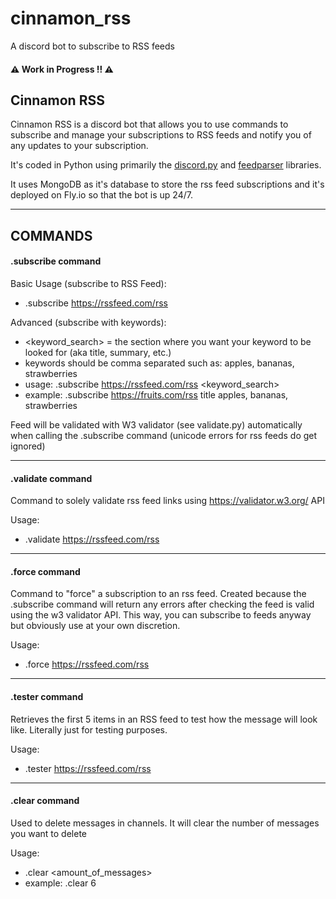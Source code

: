 # cinnamon_rss
A discord bot to subscribe to RSS feeds

#### ⚠️ Work in Progress !! ⚠️

## Cinnamon RSS 

Cinnamon RSS is a discord bot that allows you to use commands to subscribe and manage your subscriptions to RSS feeds and notify you of any updates to your subscription. 

It's coded in Python using primarily the [discord.py](https://pypi.org/project/discord.py/) and [feedparser](https://pypi.org/project/feedparser/) libraries. 

It uses MongoDB as it's database to store the rss feed subscriptions and it's deployed on Fly.io so that the bot is up 24/7. 



---

## COMMANDS

#### .subscribe command

Basic Usage (subscribe to RSS Feed): 
- .subscribe https://rssfeed.com/rss

Advanced (subscribe with keywords):
   - <keyword_search> = the section where you want your keyword to be looked for (aka title, summary, etc.)
   - keywords should be comma separated such as: apples, bananas, strawberries
   - usage: .subscribe https://rssfeed.com/rss <keyword_search> <keyword> <keyword>
   - example: .subscribe https://fruits.com/rss title apples, bananas, strawberries


Feed will be validated with W3 validator (see validate.py) automatically when calling the .subscribe command 
  (unicode errors for rss feeds do get ignored)

---
#### .validate command
  
Command to solely validate rss feed links using https://validator.w3.org/ API
  
Usage:
 - .validate https://rssfeed.com/rss

---
#### .force command
  
Command to "force" a subscription to an rss feed. Created because the .subscribe command will return any errors after checking the feed is valid using the w3 validator API. This way, you can subscribe to feeds anyway but obviously use at your own discretion.
   
Usage:
 - .force https://rssfeed.com/rss

---
#### .tester command

Retrieves the first 5 items in an RSS feed to test how the message will look like. Literally just for testing purposes.
   
Usage:
 - .tester https://rssfeed.com/rss

---
#### .clear command
  
Used to delete messages in channels. It will clear the number of messages you want to delete
   
Usage:
 - .clear <amount_of_messages>
  - example: .clear 6 



 
 
